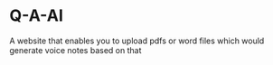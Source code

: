 # Q-A-AI
A website that enables you to upload pdfs or word files which would generate voice notes based on that
